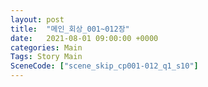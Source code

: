 ```yaml
---
layout: post
title:  "메인_회상_001~012장"
date:   2021-08-01 09:00:00 +0000
categories: Main
Tags: Story Main
SceneCode: ["scene_skip_cp001-012_q1_s10"]
---
```

